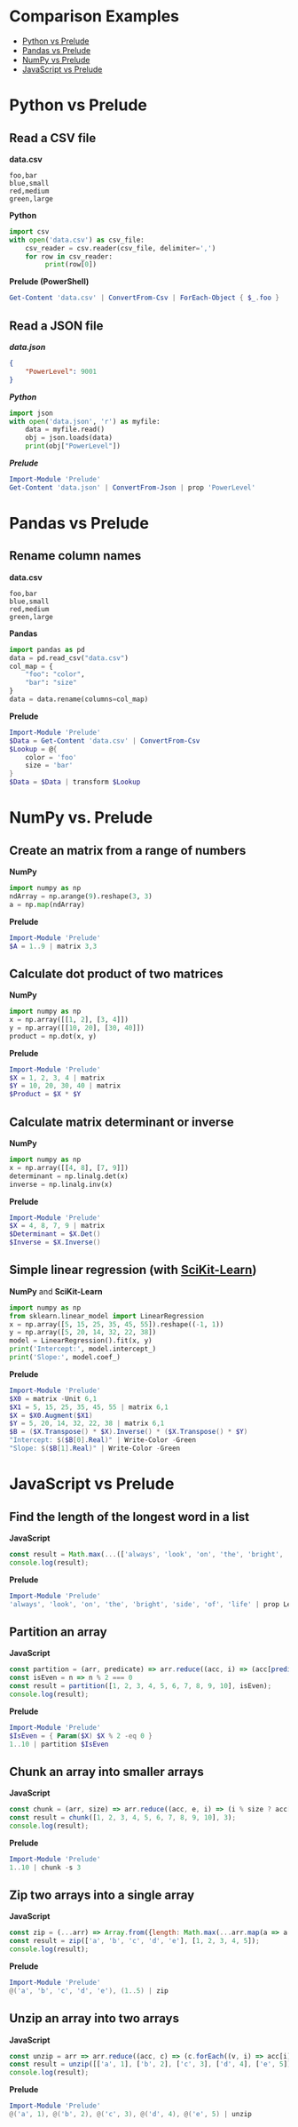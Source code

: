 Comparison Examples
===================
- [Python vs Prelude](#python-vs-prelude)
- [Pandas vs Prelude](#pandas-vs-prelude)
- [NumPy vs Prelude](#numpy-vs-prelude)
- [JavaScript vs Prelude](#javascript-vs-prelude)

Python vs Prelude
=================

Read a CSV file
---------------

**data.csv**
```csv
foo,bar
blue,small
red,medium
green,large
```

**Python**
```Python
import csv
with open('data.csv') as csv_file:
    csv_reader = csv.reader(csv_file, delimiter=',')
    for row in csv_reader:
         print(row[0])
```
**Prelude (PowerShell)**
```PowerShell
Get-Content 'data.csv' | ConvertFrom-Csv | ForEach-Object { $_.foo }
```

Read a JSON file
----------------

***data.json***
```json
{
    "PowerLevel": 9001
}
```

***Python***
```Python
import json
with open('data.json', 'r') as myfile:
    data = myfile.read()
    obj = json.loads(data)
    print(obj["PowerLevel"])
```
***Prelude***
```PowerShell
Import-Module 'Prelude'
Get-Content 'data.json' | ConvertFrom-Json | prop 'PowerLevel'
```

Pandas vs Prelude
=================

Rename column names
-------------------

**data.csv**
```csv
foo,bar
blue,small
red,medium
green,large
```

**Pandas**
```python
import pandas as pd
data = pd.read_csv("data.csv")
col_map = {
    "foo": "color",
    "bar": "size"
}
data = data.rename(columns=col_map)
```
**Prelude**
```PowerShell
Import-Module 'Prelude'
$Data = Get-Content 'data.csv' | ConvertFrom-Csv
$Lookup = @{
    color = 'foo'
    size = 'bar'
}
$Data = $Data | transform $Lookup
```

NumPy vs. Prelude
=================

Create an matrix from a range of numbers
---------------------------------------

**NumPy**
```python
import numpy as np
ndArray = np.arange(9).reshape(3, 3)
a = np.map(ndArray)
```
**Prelude**
```PowerShell
Import-Module 'Prelude'
$A = 1..9 | matrix 3,3
```

Calculate dot product of two matrices
-------------------------------------

**NumPy**
```python
import numpy as np
x = np.array([[1, 2], [3, 4]])
y = np.array([[10, 20], [30, 40]])
product = np.dot(x, y)
```
**Prelude**
```PowerShell
Import-Module 'Prelude'
$X = 1, 2, 3, 4 | matrix
$Y = 10, 20, 30, 40 | matrix
$Product = $X * $Y
```

Calculate matrix determinant or inverse
---------------------------------------

**NumPy**
```python
import numpy as np
x = np.array([[4, 8], [7, 9]])
determinant = np.linalg.det(x)
inverse = np.linalg.inv(x)
```
**Prelude**
```PowerShell
Import-Module 'Prelude'
$X = 4, 8, 7, 9 | matrix
$Determinant = $X.Det()
$Inverse = $X.Inverse()
```

Simple linear regression (with [SciKit-Learn](https://scikit-learn.org/stable/index.html))
--------------------------------------------

**NumPy** and **SciKit-Learn**
```python
import numpy as np
from sklearn.linear_model import LinearRegression
x = np.array([5, 15, 25, 35, 45, 55]).reshape((-1, 1))
y = np.array([5, 20, 14, 32, 22, 38])
model = LinearRegression().fit(x, y)
print('Intercept:', model.intercept_)
print('Slope:', model.coef_)
```
**Prelude**
```PowerShell
Import-Module 'Prelude'
$X0 = matrix -Unit 6,1
$X1 = 5, 15, 25, 35, 45, 55 | matrix 6,1
$X = $X0.Augment($X1)
$Y = 5, 20, 14, 32, 22, 38 | matrix 6,1
$B = ($X.Transpose() * $X).Inverse() * ($X.Transpose() * $Y)
"Intercept: $($B[0].Real)" | Write-Color -Green
"Slope: $($B[1].Real)" | Write-Color -Green
```

JavaScript vs Prelude
=====================

Find the length of the longest word in a list
---------------------------------------------

**JavaScript**
```js
const result = Math.max(...(['always', 'look', 'on', 'the', 'bright', 'side', 'of', 'life'].map(el => el.length)));
console.log(result);
```
**Prelude**
```PowerShell
Import-Module 'Prelude'
'always', 'look', 'on', 'the', 'bright', 'side', 'of', 'life' | prop Length | max
```

Partition an array
------------------

**JavaScript**
```js
const partition = (arr, predicate) => arr.reduce((acc, i) => (acc[predicate(i) ? 0 : 1].push(i), acc), [[], []]);
const isEven = n => n % 2 === 0
const result = partition([1, 2, 3, 4, 5, 6, 7, 8, 9, 10], isEven);
console.log(result);
```
**Prelude**
```PowerShell
Import-Module 'Prelude'
$IsEven = { Param($X) $X % 2 -eq 0 }
1..10 | partition $IsEven
```

Chunk an array into smaller arrays
----------------------------------

**JavaScript**
```js
const chunk = (arr, size) => arr.reduce((acc, e, i) => (i % size ? acc[acc.length - 1].push(e) : acc.push([e]), acc), []);
const result = chunk([1, 2, 3, 4, 5, 6, 7, 8, 9, 10], 3);
console.log(result);
```
**Prelude**
```PowerShell
Import-Module 'Prelude'
1..10 | chunk -s 3
```

Zip two arrays into a single array
----------------------------------

**JavaScript**
```js
const zip = (...arr) => Array.from({length: Math.max(...arr.map(a => a.length))}, (_, i) => arr.map(a => a[i]));
const result = zip(['a', 'b', 'c', 'd', 'e'], [1, 2, 3, 4, 5]);
console.log(result);
```
**Prelude**
```PowerShell
Import-Module 'Prelude'
@('a', 'b', 'c', 'd', 'e'), (1..5) | zip
```

Unzip an array into two arrays
------------------------------

**JavaScript**
```js
const unzip = arr => arr.reduce((acc, c) => (c.forEach((v, i) => acc[i].push(v)), acc), Array.from({length: Math.max(...arr.map(a => a.length))}, (_) => []));
const result = unzip([['a', 1], ['b', 2], ['c', 3], ['d', 4], ['e', 5]]);
console.log(result);
```
**Prelude**
```PowerShell
Import-Module 'Prelude'
@('a', 1), @('b', 2), @('c', 3), @('d', 4), @('e', 5) | unzip
```